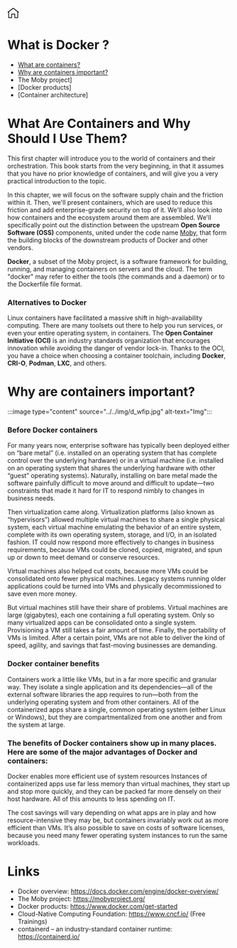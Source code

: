 [![Home](../../img/home.png)](../README.md)

# What is Docker ?



- [What are containers?](#what-are-containers-and-why-should-i-use-them)
- [Why are containers important?](#why-are-containers-important)
- The Moby project]
- [Docker products]
- [Container architecture]


# What Are Containers and Why Should I Use Them?

This first chapter will introduce you to the world of containers and their orchestration. This book starts from the very beginning, in that it assumes that you have no prior knowledge of containers, and will give you a very practical introduction to the topic.

In this chapter, we will focus on the software supply chain and the friction within it. Then, we'll present containers, which are used to reduce this friction and add enterprise-grade security on top of it. We'll also look into how containers and the ecosystem around them are assembled. We'll specifically point out the distinction between the upstream **Open Source Software (OSS)** components, united under the code name [Moby](https://mobyproject.org/), that form the building blocks of the downstream products of Docker and other vendors.

**Docker**, a subset of the Moby project, is a software framework for building, running, and managing containers on servers and the cloud. The term "docker" may refer to either the tools (the commands and a daemon) or to the Dockerfile file format.



### Alternatives to Docker
Linux containers have facilitated a massive shift in high-availability computing. There are many toolsets out there to help you run services, or even your entire operating system, in containers. The **Open Container Initiative (OCI)** is an industry standards organization that encourages innovation while avoiding the danger of vendor lock-in. Thanks to the OCI, you have a choice when choosing a container toolchain, including **Docker**, **CRI-O**, **Podman**, **LXC**, and others.


# Why are containers important?

:::image type="content" source="../../img/d_wfip.jpg" alt-text="Img":::

### Before Docker containers
For many years now, enterprise software has typically been deployed either on “bare metal” (i.e. installed on an operating system that has complete control over the underlying hardware) or in a virtual machine (i.e. installed on an operating system that shares the underlying hardware with other “guest” operating systems). Naturally, installing on bare metal made the software painfully difficult to move around and difficult to update—two constraints that made it hard for IT to respond nimbly to changes in business needs.

Then virtualization came along. Virtualization platforms (also known as “hypervisors”) allowed multiple virtual machines to share a single physical system, each virtual machine emulating the behavior of an entire system, complete with its own operating system, storage, and I/O, in an isolated fashion. IT could now respond more effectively to changes in business requirements, because VMs could be cloned, copied, migrated, and spun up or down to meet demand or conserve resources.

Virtual machines also helped cut costs, because more VMs could be consolidated onto fewer physical machines. Legacy systems running older applications could be turned into VMs and physically decommissioned to save even more money.

But virtual machines still have their share of problems. Virtual machines are large (gigabytes), each one containing a full operating system. Only so many virtualized apps can be consolidated onto a single system. Provisioning a VM still takes a fair amount of time. Finally, the portability of VMs is limited. After a certain point, VMs are not able to deliver the kind of speed, agility, and savings that fast-moving businesses are demanding.

### Docker container benefits
Containers work a little like VMs, but in a far more specific and granular way. They isolate a single application and its dependencies—all of the external software libraries the app requires to run—both from the underlying operating system and from other containers. All of the containerized apps share a single, common operating system (either Linux or Windows), but they are compartmentalized from one another and from the system at large.

### The benefits of Docker containers show up in many places. Here are some of the major advantages of Docker and containers:

Docker enables more efficient use of system resources
Instances of containerized apps use far less memory than virtual machines, they start up and stop more quickly, and they can be packed far more densely on their host hardware. All of this amounts to less spending on IT.

The cost savings will vary depending on what apps are in play and how resource-intensive they may be, but containers invariably work out as more efficient than VMs. It’s also possible to save on costs of software licenses, because you need many fewer operating system instances to run the same workloads.



# Links 

- Docker overview: https://docs.docker.com/engine/docker-overview/
- The Moby project: https://mobyproject.org/
- Docker products: https://www.docker.com/get-started
- Cloud-Native Computing Foundation: https://www.cncf.io/ (Free Trainings)
- containerd – an industry-standard container runtime: https://containerd.io/